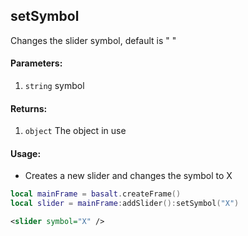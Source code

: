 ## setSymbol
Changes the slider symbol, default is " "

#### Parameters: 
1. `string` symbol

#### Returns:
1. `object` The object in use

#### Usage:
* Creates a new slider and changes the symbol to X
```lua
local mainFrame = basalt.createFrame()
local slider = mainFrame:addSlider():setSymbol("X")
```
```xml
<slider symbol="X" />
```